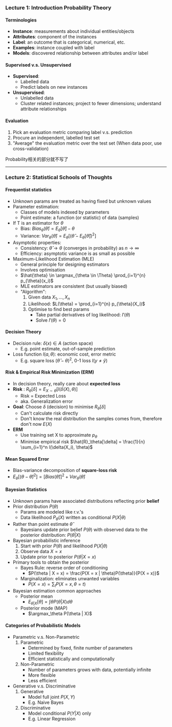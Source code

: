### Lecture 1: Introduction Probability Theory

#### Terminologies
* **Instance**: measurements about individual entities/objects
* **Attributes**: component of the instances
* **Label**: an outcome that is categorical, numerical, etc.
* **Examples**: instance coupled with label
* **Models**: discovered relationship between attributes and/or label

#### Supervised v.s. Unsupervised
* **Supervised**: 
  * Labelled data
  * Predict labels on new instances
* **Unsupervised**: 
  * Unlabelled data
  * Cluster related instances; project to fewer dimensions; understand attribute relationships

#### Evaluation
1. Pick an evaluation metric comparing label v.s. prediction
2. Procure an independent, labelled test set
3. "Average" the evaluation metric over the test set
(When data poor, use cross-validation)

Probability相关的部分就不写了

---

### Lecture 2: Statistical Schools of Thoughts

#### Frequentist statistics
* Unknown params are treated as having fixed but unknown values
* Parameter estimation:
  * Classes of models indexed by parameters
  * Point estimate: a function (or statistic) of data (samples)
* If T is an estimator for $\theta$
  * Bias: $Bias_{\theta}(\hat{\theta}) = E_{\theta}[\hat{\theta}] - \theta$
  * Variance: $Var_{\theta}(\hat{\theta}) = E_{\theta}[(\hat{\theta} - E_{\theta}[\hat{\theta}])^2]$
* Asymptotic properties:
  * Consistency: $\hat{\theta} \rightarrow \theta$ (converges in probability) as $n \rightarrow \infty$
  * Efficiency: asymptotic variance is as small as possible
* Maximum-Likelihood Estimation (MLE)
  * General principle for designing estimators
  * Involves optimisation
  * $\hat{\theta} \in \argmax_{\theta \in \Theta} \prod_{i=1}^{n} p_{\theta}(x_i)$
  * MLE estimators are consistent (but usually biased)
  * "Algorithm":
    1. Given data $X_1, ..., X_n$
    2. Likelihood: $L(\theta) = \prod_{i=1}^{n} p_{\theta}(X_i)$
    3. Optimise to find best params
        * Take partial derivatives of log likelihood: $l'(\theta)$
        * Solve $l'(\theta) = 0$

#### Decision Theory
* Decision rule: $\delta(x) \in A$ (action space)
  * E.g. point estimate, out-of-sample prediction
* Loss function $l(a, \theta)$: economic cost, error metric
  * E.g. square loss $(\hat{\theta} - \theta)^2$, 0-1 loss $I(y \neq \hat{y})$

#### Risk & Empirical Risk Minimization (ERM)
* In decision theory, really care about **expected loss**
* **Risk** : $R_\theta[\delta] = E_{X \sim \theta}[l(\delta(X), \theta)]$
  * Risk = Expected Loss
  * aka. Generalization error
* **Goal**: Choose $\delta$ (decision) to minimise $R_\theta[\delta]$
  * Can't calculate risk directly
  * Don't know the real distribution the samples comes from, therefore don't now $E(X)$
* **ERM**
  * Use training set X to approximate $p_\theta$
  * Minimise empirical risk $\hat{R}_\theta[\delta] = \frac{1}{n} \sum_{i=1}^n l(\delta(X_i), \theta)$

#### Mean Squared Error
* Bias-variance decomposition of **square-loss risk**
* $E_{\theta}[(\theta - \hat{\theta})^2] = [Bias(\hat{\theta})]^2 + Var_{\theta}(\hat{\theta})$

#### Bayesian Statistics
* Unknown params have associated distributions reflecting prior **belief**
* Prior distribution $P(\theta)$
  * Params are modeled like r.v.'s
  * Data likelihood $P_{\theta}(X)$ written as conditional $P(X|\theta)$
* Rather than point estimate $\hat{\theta}$
  * Bayesians update prior belief $P(\theta)$ with observed data to the posterior distribution: $P(\theta | X)$
* Bayesian probabilistic inference
  1. Start with prior $P(\theta)$ and likelihood $P(X|\theta)$
  2. Observe data $X = x$
  3. Update prior to posterior $P(\theta | X = x)$
* Primary tools to obtain the posterior
  * Bayes Rule: reverse order of conditioning
    * $P(\theta | X = x) = \frac{P(X = x | \theta)P(\theta)}{P(X = x)}$
  * Marginalization: eliminates unwanted variables
    * $P(X = x) = \sum_t P(X = x, \theta = t)$
* Bayesian estimation common approaches
  * Posterior mean
    * $E_{\theta | X}[\theta] = \int \theta P(\theta | X) d\theta$
  * Posterior mode (MAP)
    * $\argmax_\theta P(\theta | X)$

#### Categories of Probabilistic Models
* Parametric v.s. Non-Parametric
  1. Parametric
     * Determined by fixed, finite number of parameters
     * Limited flexibility
     * Efficient statistically and computationally
  2. Non-Parametric
     * Number of parameters grows with data, potentially infinite
     * More flexible
     * Less efficient
* Generative v.s. Discriminative
  1. Generative
     * Model full joint $P(X,Y)$
     * E.g. Naive Bayes
  2. Discriminative
     * Model conditional $P(Y|X)$ only
     * E.g. Linear Regression